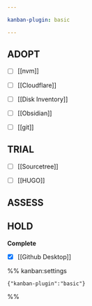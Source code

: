 ```yaml
---

kanban-plugin: basic

---
```


## ADOPT

- [ ] [[nvm]]
- [ ] [[Cloudflare]]
- [ ] [[Disk Inventory]]
- [ ] [[Obsidian]]
- [ ] [[git]]


## TRIAL

- [ ] [[Sourcetree]]
- [ ] [[HUGO]]


## ASSESS



## HOLD

**Complete**
- [x] [[Github Desktop]]




%% kanban:settings
```
{"kanban-plugin":"basic"}
```
%%